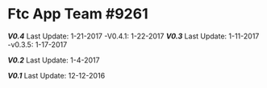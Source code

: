# Ftc App Team #9261
***V0.4***
Last Update: 1-21-2017
-V0.4.1: 1-22-2017
***V0.3***
Last Update: 1-11-2017
-v0.3.5: 1-17-2017

***V0.2***
Last Update: 1-4-2017

***V0.1***
Last Update: 12-12-2016
